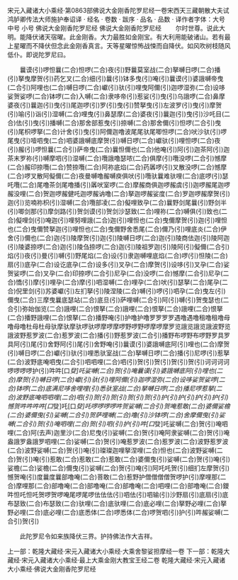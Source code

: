 宋元入藏诸大小乘经·第0863部佛说大金刚香陀罗尼经一卷宋西天三藏朝散大夫试鸿胪卿传法大师施护奉诏译
· 经名 · 卷数 · 跋序
· 品名 · 品数 · 译作者字体：大号 中号 小号
佛说大金刚香陀罗尼经
佛说大金刚香陀罗尼经
　　尔时世尊。说此大明。能降伏诸天宿曜。此金刚香。大力最胜如金刚宝。有大利用能破诸山。若有最上星曜而不降伏但念此金刚香真言。天等星曜惊怖战悚而自降伏。如风吹树枝随风低仆。即说陀罗尼曰。

　　曩谟(引)啰怛曩(二合)怛啰(二合)夜(引)野曩莫室战(二合)拏嚩日啰(二合)播(引)拏曳摩贺(引)药乞叉(二合)细(引)曩(引)钵多曳(引)唵(引)曩谟(引)婆誐嚩帝曳(二合引)阿哩也(二合)嚩日啰(二合)巘(引)驮(引)哩曳阿儞(引)迦啰湿弥(二合)设哆娑贺娑啰(二合)钵啰(二合)入嚩(二合)隶哆帝(引)惹娑(引)曳(引)乌誐啰(二合)鼻摩婆夜(引)曩迦(引)曳(引)尾迦啰(引)罗(引)曳(引)赞拏曳(引)左波罗(引)曳(引)摩贺(引)喻(引)诣(引)湿嚩(二合)哩曳(引)鼻瑟摩(二合)婆夜(引)曩迦(引)曳(引)沙吒目(二合)佉(引)曳(引)播嚩(二合)那舍部惹曳(引)捺嚩(二合)那舍儞(引)怛啰(二合引)曳(引)尾枳啰拏(二合)计舍(引)曳(引)阿儞迦噜波尾尾驮尾唧怛啰(二合)吠沙驮(引)啰尾曳(引)噎呬曳(二合)呬婆誐嚩底摩贺(引)嚩日啰(二合)巘驮(引)哩怛啰(二合)夜(引)赧(引)啰怛曩(二合引)萨帝曳(二合)曩怛儞也(二合)他唵(引)阿(引)迦茶阿(引)迦茶末罗祢(引)嚩摩呬(引)湿嚩(二合)囕誐噜瑟哝(二合)俱摩(引)囕没啰(二合引)憾摩(二合)赧印捺囕(二合)赞捺囕(二合)阿祢底焰(二合)药羼啰(引)叉散没啰(二合)憾摩(二合)啰叉散阿儗儞(二合)夜曼嚩噜赧嚩庾俱吠(引)囕驮曩难驮哩(二合)底啰(引)瑟吒囕(二合)尾噜茶剑尾噜播(引)羼吠室啰(二合)摩赧商俱迦啰赧虞(引)迦啰赧尾迦啰赧没哩(二合)贺迦啰赧健吒迦啰赧讷噜(二合)拏迦啰赧娑度(二合)罗迦啰赧摩贺(引)迦(引)览喃祢枳(引)湿嚩(二合)囕部凌(二合)儗哩致孕(二合)曩野剑尾曩(引)野剑半(引)唧剑那(引)摩剑路(引)贺剑谟(引)贺剑沙瑟致(二合)哩祢(二合)嚩俱(引)致也(二合)儗哩剑(引)唵迦(引)哩努哩誐(二合)迦(引)哩怛也(二合)曳儞摩贺(引)迦(引)哩怛也(二合)曳儞赞拏迦(引)哩怛也(二合)曳儞野舍悉尾(二合)儞乃(引)哩底炎(二合)伊舍(引)儞也(二合)迦(引)陵摩贺(引)迦(引)陵嚩日啰(二合)迦(引)陵商佉迦(引)陵阿迦(引)陵婆捺啰(二合)迦(引)陵刍捺啰(二合)迦(引)陵祖罗迦(引)陵阿(引)儗儞(二合引)焰(引)夜(引)曼(引)嚩(引)野尾焰(二合)设(引)隶迦嚩哩底焰(二合)啰(引)怛陵(二合)扇(引)底孕(二合)设讫底孕(二合)设多(引)叉孕(二合)摩贺(引)设哆(引)叉孕(二合)娑贺娑啰(二合)叉孕(二合)印捺啰(二合引)尼孕(二合)没啰(二合)憾摩(二合引)尼孕(二合)憍(引)摩(引)哩孕(二合)摩(引)呬湿嚩(二合)哩孕(二合)吠(引)瑟拏(二合)尾孕(二合)倪里剑(引)苏婆巘(引)左扪拏(引)陵涅陵(二合)嚩(引)啰(引)呬孕(二合)曳左(引)儞曳(二合)三摩曳曩底瑟站(二合)底旦(引)萨哩嚩(二合引)阿(引)嚩(引)贺曳瑟也(二合引)弥始伽览(二合)誐哩(二合)恨拏(二合)誐哩(二合)恨拏(二合)誐哩(二合)恨拏(二合)播野誐哩(二合)恨拏(二合)播野唵(引)护噜护噜罗罗罗罗遇噜遇噜租噜租噜母噜母噜杜母杜母驮摩驮摩驮啰驮啰摩啰摩啰野啰野啰摩啰摩罗览誐览誐览誐波野览誐波野惹罗波(二合)惹罗波(二合)播(引)野惹罗波(二合引)播野布啰野布啰野罗具罗具阿(引)尾(引)舍野阿(引)尾(引)舍野唵(引)曩谟(引)婆誐嚩底阿(引)哩也(二合)摩贺(引)嚩日啰(二合)巘(引)驮(引)哩悉驮室战(二合)拏嚩日啰(二合)播(引)尼啰(引)惹拏(二合)波野底唵呬曳(二合引)呬呬哩(二合)呬(引)贺(引)贺(引)贺(引)贺(引)诃诃诃诃啰啰啰啰护(引)吽吽[口*癹]吒娑嚩(二合)贺(引)唵曩谟(引)婆誐嚩底阿(引)哩也(二合)摩贺(引)嚩日啰(二合)巘(引)驮(引)哩阿儞(引)迦啰湿弥(二合)设哆娑贺娑啰(二合)钵啰(二合)底满尼哆舍哩哩(引)悉驮室战(二合)拏嚩日啰(二合)播尼啰惹拏(二合)波野底唵呬呬哩(二合)呬(引)贺(引)贺(引)贺(引)贺(引)护(引)护(引)护(引)护(引)憾贺吽吽吽吽[口*癹]吒[口*癹]吒啰啰啰啰吽贺娑嚩(二合引)贺唵惹敢(二合)婆儞娑檐(二合)婆儞曳(引)娑嚩(二合引)贺萨哩嚩(二合)噜(引)沙钵啰(二合)舍摩儞曳(引)娑嚩(二合引)贺(引)唵呬哩(二合)贺(引)呬(引)护(引)吽[口*癹]吒娑嚩(二合)贺(引)唵呬哩(二合)阿(去声)迦里沙(二合)尼曳(引)娑嚩(二合)贺(引)唵阿隶娑嚩(二合)贺(引)唵盎誐罗盎誐罗呬哩(二合)娑嚩(二合)贺(引)唵惹罗波(二合)惹罗波(二合)波野惹罗波(二合)波野娑嚩(二合)贺(引)唵(引)璨璨迦哩拏涅哩(二合)怛也(二合)波野娑嚩(二合)贺(引)唵(引)惹敢(二合)惹敢(二合)惹敢(二合)婆儞曳(引)娑嚩(二合)贺(引)唵(引)娑檐(二合)娑檐(二合)儞曳(引)娑嚩(二合)贺(引)唵(引)阿吒吒贺(引)细扪左摩贺(引)憾贺唵(引)度曩度曩部噜唵(二合)菩敢(二合)惹野护僧僧僧僧贺啰护(引)摩哩那(二合)摩哩那(二合)部噜唵(二合)部噜唵(二合)部噜唵(二合)呬哩(二合)部噜唵(二合)鑁吽怛吒怛吒贺啰贺啰唵尾啰尾啰佉佉佉(引)呬佉(引)呬输(引)沙野扇(引)底扇(引)底布瑟致(二合)布瑟致(二合)驮哩(二合)底驮哩(二合)底必哩(二合)拏野必哩(二合)拏野必哩(二合)底必哩(二合)底悉体(二合)啰悉体(二合)啰贺呬(引)护(引)吽赧娑嚩(二合引)贺(引)

　　此陀罗尼令如来族降伏三界。护持佛法作大吉祥。

上一部：乾隆大藏经·宋元入藏诸大小乘经·大乘舍黎娑担摩经一卷
下一部：乾隆大藏经·宋元入藏诸大小乘经·最上大乘金刚大教宝王经二卷
乾隆大藏经·宋元入藏诸大小乘经·佛说大金刚香陀罗尼经